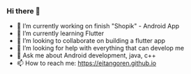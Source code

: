 ### Hi there 👋

- 🔭 I’m currently working on finish "Shopik" - Android App
- 🌱 I’m currently learning Flutter
- 👯 I’m looking to collaborate on building a flutter app
- 🤔 I’m looking for help with everything that can develop me
- 💬 Ask me about Android development, java, c++
- 📫 How to reach me: https://eitangoren.github.io
